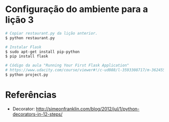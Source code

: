 # Configuração do ambiente para a lição 3
```bash
# Copiar restaurant.py da lição anterior.
$ python restaurant.py

# Instalar Flask
$ sudo apt-get install pip-python
$ pip install flask

# Código da aula "Running Your First Flask Application"
# https://www.udacity.com/course/viewer#!/c-ud088/l-3593308717/m-3624558605
$ python project.py

```
# Referências

* Decorator: http://simeonfranklin.com/blog/2012/jul/1/python-decorators-in-12-steps/
